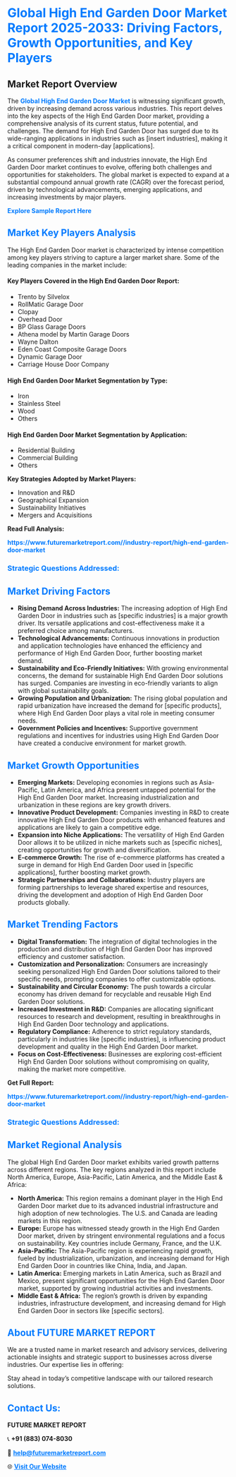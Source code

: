 <h1 style="color: #007BFF;">Global High End Garden Door Market Report 2025-2033: Driving Factors, Growth Opportunities, and Key Players</h1>

<section id="overview">
<h2>Market Report Overview</h2>
<p>The <a href="https://www.futuremarketreport.com//industry-report/high-end-garden-door-market" style="color: #007BFF; text-decoration: none;"><strong>Global High End Garden Door Market</strong></a> is witnessing significant growth, driven by increasing demand across various industries. This report delves into the key aspects of the High End Garden Door market, providing a comprehensive analysis of its current status, future potential, and challenges. The demand for High End Garden Door has surged due to its wide-ranging applications in industries such as [insert industries], making it a critical component in modern-day [applications].</p>
<p>As consumer preferences shift and industries innovate, the High End Garden Door market continues to evolve, offering both challenges and opportunities for stakeholders. The global market is expected to expand at a substantial compound annual growth rate (CAGR) over the forecast period, driven by technological advancements, emerging applications, and increasing investments by major players.</p>
</section>

<section id="overview">
<p><a href="https://www.futuremarketreport.com//request-sample/reportId=54996" style="color: #007BFF; text-decoration: none;"><strong>Explore Sample Report Here</strong></a></p>
</section>

<section id="key-players">
<h2 style="color: #007BFF;">Market Key Players Analysis</h2>
<p>The High End Garden Door market is characterized by intense competition among key players striving to capture a larger market share. Some of the leading companies in the market include:</p>
<h4>Key Players Covered in the High End Garden Door Report:</h4>
<ul><li>Trento by Silvelox</li><li>RollMatic Garage Door</li><li>Clopay</li><li>Overhead Door</li><li>BP Glass Garage Doors</li><li>Athena model by Martin Garage Doors</li><li>Wayne Dalton</li><li>Eden Coast Composite Garage Doors</li><li>Dynamic Garage Door</li><li>Carriage House Door Company</li></ul>
<h4>High End Garden Door Market Segmentation by Type:</h4>
<ul><li>Iron</li><li>Stainless Steel</li><li>Wood</li><li>Others</li></ul>

<h4>High End Garden Door Market Segmentation by Application:</h4>
<ul><li>Residential Building</li><li>Commercial Building</li><li>Others</li></ul>
<p><strong>Key Strategies Adopted by Market Players:</strong></p>
<ul>
<li>Innovation and R&D</li>
<li>Geographical Expansion</li>
<li>Sustainability Initiatives</li>
<li>Mergers and Acquisitions</li>
</ul>
</section>

<section>
<p><strong>Read Full Analysis: </strong></p><a href="https://www.futuremarketreport.com//industry-report/high-end-garden-door-market" style="color: #007BFF; text-decoration: none;"><strong>https://www.futuremarketreport.com//industry-report/high-end-garden-door-market</strong></a>
<h3 style="color: #007BFF;">Strategic Questions Addressed:</h3>
</section>

<section id="driving-factors">
<h2 style="color: #007BFF;">Market Driving Factors</h2>
<ul>
<li><strong>Rising Demand Across Industries:</strong> The increasing adoption of High End Garden Door in industries such as [specific industries] is a major growth driver. Its versatile applications and cost-effectiveness make it a preferred choice among manufacturers.</li>
<li><strong>Technological Advancements:</strong> Continuous innovations in production and application technologies have enhanced the efficiency and performance of High End Garden Door, further boosting market demand.</li>
<li><strong>Sustainability and Eco-Friendly Initiatives:</strong> With growing environmental concerns, the demand for sustainable High End Garden Door solutions has surged. Companies are investing in eco-friendly variants to align with global sustainability goals.</li>
<li><strong>Growing Population and Urbanization:</strong> The rising global population and rapid urbanization have increased the demand for [specific products], where High End Garden Door plays a vital role in meeting consumer needs.</li>
<li><strong>Government Policies and Incentives:</strong> Supportive government regulations and incentives for industries using High End Garden Door have created a conducive environment for market growth.</li>
</ul>
</section>

<section id="growth-opportunities">
<h2 style="color: #007BFF;">Market Growth Opportunities</h2>
<ul>
<li><strong>Emerging Markets:</strong> Developing economies in regions such as Asia-Pacific, Latin America, and Africa present untapped potential for the High End Garden Door market. Increasing industrialization and urbanization in these regions are key growth drivers.</li>
<li><strong>Innovative Product Development:</strong> Companies investing in R&D to create innovative High End Garden Door products with enhanced features and applications are likely to gain a competitive edge.</li>
<li><strong>Expansion into Niche Applications:</strong> The versatility of High End Garden Door allows it to be utilized in niche markets such as [specific niches], creating opportunities for growth and diversification.</li>
<li><strong>E-commerce Growth:</strong> The rise of e-commerce platforms has created a surge in demand for High End Garden Door used in [specific applications], further boosting market growth.</li>
<li><strong>Strategic Partnerships and Collaborations:</strong> Industry players are forming partnerships to leverage shared expertise and resources, driving the development and adoption of High End Garden Door products globally.</li>
</ul>
</section>

<section id="trending-factors">
<h2 style="color: #007BFF;">Market Trending Factors</h2>
<ul>
<li><strong>Digital Transformation:</strong> The integration of digital technologies in the production and distribution of High End Garden Door has improved efficiency and customer satisfaction.</li>
<li><strong>Customization and Personalization:</strong> Consumers are increasingly seeking personalized High End Garden Door solutions tailored to their specific needs, prompting companies to offer customizable options.</li>
<li><strong>Sustainability and Circular Economy:</strong> The push towards a circular economy has driven demand for recyclable and reusable High End Garden Door solutions.</li>
<li><strong>Increased Investment in R&D:</strong> Companies are allocating significant resources to research and development, resulting in breakthroughs in High End Garden Door technology and applications.</li>
<li><strong>Regulatory Compliance:</strong> Adherence to strict regulatory standards, particularly in industries like [specific industries], is influencing product development and quality in the High End Garden Door market.</li>
<li><strong>Focus on Cost-Effectiveness:</strong> Businesses are exploring cost-efficient High End Garden Door solutions without compromising on quality, making the market more competitive.</li>
</ul>
</section>

<section>
<p><strong>Get Full Report: </strong></p><a href="https://www.futuremarketreport.com//industry-report/high-end-garden-door-market" style="color: #007BFF; text-decoration: none;"><strong>https://www.futuremarketreport.com//industry-report/high-end-garden-door-market</strong></a>
<h3 style="color: #007BFF;">Strategic Questions Addressed:</h3>
</section>


<section id="regional-analysis">
<h2 style="color: #007BFF;">Market Regional Analysis</h2>
<p>The global High End Garden Door market exhibits varied growth patterns across different regions. The key regions analyzed in this report include North America, Europe, Asia-Pacific, Latin America, and the Middle East & Africa:</p>
<ul>
<li><strong>North America:</strong> This region remains a dominant player in the High End Garden Door market due to its advanced industrial infrastructure and high adoption of new technologies. The U.S. and Canada are leading markets in this region.</li>
<li><strong>Europe:</strong> Europe has witnessed steady growth in the High End Garden Door market, driven by stringent environmental regulations and a focus on sustainability. Key countries include Germany, France, and the U.K.</li>
<li><strong>Asia-Pacific:</strong> The Asia-Pacific region is experiencing rapid growth, fueled by industrialization, urbanization, and increasing demand for High End Garden Door in countries like China, India, and Japan.</li>
<li><strong>Latin America:</strong> Emerging markets in Latin America, such as Brazil and Mexico, present significant opportunities for the High End Garden Door market, supported by growing industrial activities and investments.</li>
<li><strong>Middle East & Africa:</strong> The region’s growth is driven by expanding industries, infrastructure development, and increasing demand for High End Garden Door in sectors like [specific sectors].</li>
</ul>
</section>

<footer>
<h2 style="color: #007BFF;">About FUTURE MARKET REPORT</h2>
<p>We are a trusted name in market research and advisory services, delivering actionable insights and strategic support to businesses across diverse industries. Our expertise lies in offering:</p>

<p>Stay ahead in today’s competitive landscape with our tailored research solutions.</p>

<h2 style="color: #007BFF;">Contact Us:</h2>
<p><strong>FUTURE MARKET REPORT</strong></p>
<p>📞 <strong>+91 (883) 074-8030</strong></p>
<p>📧 <strong><a href="mailto:help@futuremarketreport.com" style="color: #007BFF;">help@futuremarketreport.com</a></strong></p>
<p>🌐 <strong><a href="https://www.futuremarketreport.com/" style="color: #007BFF;">Visit Our Website</a></strong></p>
</footer>